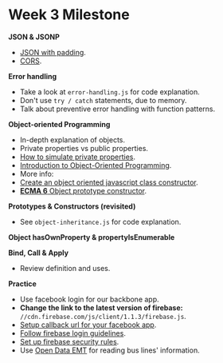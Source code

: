 Week 3 Milestone
===================

__JSON & JSONP__

* [JSON with padding](http://web.ontuts.com/tutoriales/jsonp-llamadas-ajax-entre-dominios/).
* [CORS](http://www.html5rocks.com/en/tutorials/cors/).

__Error handling__

* Take a look at `error-handling.js` for code explanation.
* Don't use `try / catch` statements, due to memory.
* Talk about preventive error handling with function patterns.

__Object-oriented Programming__

* In-depth explanation of objects.
* Private properties vs public properties.
* [How to simulate private properties](https://developer.mozilla.org/en-US/Add-ons/SDK/Guides/Contributor_s_Guide/Private_Properties).
* [Introduction to Object-Oriented Programming](https://developer.mozilla.org/en-US/docs/Web/JavaScript/Introduction_to_Object-Oriented_JavaScript).
* More info:
 * [Create an object oriented javascript class constructor](http://www.htmlgoodies.com/html5/tutorials/create-an-object-oriented-javascript-class-constructor.html).
 * [__ECMA 6__ Object prototype constructor](https://developer.mozilla.org/en-US/docs/Web/JavaScript/Reference/Global_Objects/Object/create).

__Prototypes & Constructors (revisited)__
* See `object-inheritance.js` for code explanation.

__Object hasOwnProperty & propertyIsEnumerable__


__Bind, Call & Apply__

* Review definition and uses.

__Practice__

* Use facebook login for our backbone app.
 * __Change the link to the latest version of firebase:__ `//cdn.firebase.com/js/client/1.1.3/firebase.js`.
 * [Setup callback url for your facebook app](https://www.firebase.com/docs/web/guide/login/facebook.html).
 * [Follow firebase login guidelines](https://www.firebase.com/docs/web/guide/user-auth.html).
 * [Set up firebase security rules](https://www.firebase.com/docs/security/guide/user-security.html).
* Use [Open Data EMT](http://opendata.emtmadrid.es/Servicios-web/BUS) for reading bus lines' information.